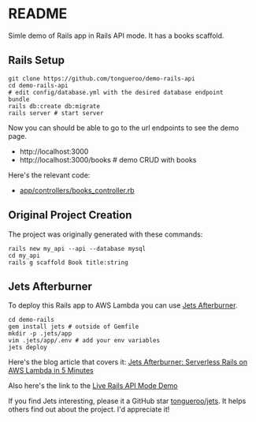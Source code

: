 # README

Simle demo of Rails app in Rails API mode. It has a books scaffold.

## Rails Setup

    git clone https://github.com/tongueroo/demo-rails-api
    cd demo-rails-api
    # edit config/database.yml with the desired database endpoint
    bundle
    rails db:create db:migrate
    rails server # start server

Now you can should be able to go to the url endpoints to see the demo page.

* http://localhost:3000
* http://localhost:3000/books # demo CRUD with books

Here's the relevant code:

* [app/controllers/books_controller.rb](app/controllers/books_controller.rb)

## Original Project Creation

The project was originally generated with these commands:

    rails new my_api --api --database mysql
    cd my_api
    rails g scaffold Book title:string

## Jets Afterburner

To deploy this Rails app to AWS Lambda you can use [Jets Afterburner](http://rubyonjets.com/docs/rails-support/).

    cd demo-rails
    gem install jets # outside of Gemfile
    mkdir -p .jets/app
    vim .jets/app/.env # add your env variables
    jets deploy

Here's the blog article that covers it: [Jets Afterburner: Serverless Rails on AWS Lambda in 5 Minutes](https://blog.boltops.com/2018/12/21/jets-afterburner-serverless-rails-on-aws-lambda-in-5-minutes)

Also here's the link to the [Live Rails API Mode Demo](https://rails-api.demo.rubyonjets.com/)

If you find Jets interesting, please it a GitHub star [tongueroo/jets](https://github.com/tongueroo/jets). It helps others find out about the project.  I'd appreciate it!

